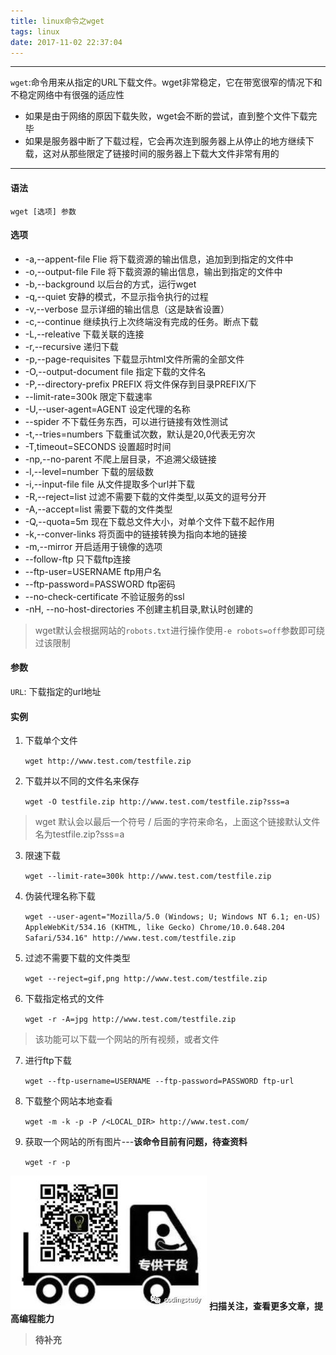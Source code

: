 ```yaml
---
title: linux命令之wget
tags: linux
date: 2017-11-02 22:37:04
---
```



---------------------------------------------------
`wget`:命令用来从指定的URL下载文件。wget非常稳定，它在带宽很窄的情况下和不稳定网络中有很强的适应性

* 如果是由于网络的原因下载失败，wget会不断的尝试，直到整个文件下载完毕
* 如果是服务器中断了下载过程，它会再次连到服务器上从停止的地方继续下载，这对从那些限定了链接时间的服务器上下载大文件非常有用的
--------------------------------------------------
<!--more-->

#### 语法

`wget [选项] 参数`

#### 选项

* -a,--appent-file Flie 将下载资源的输出信息，追加到到指定的文件中
* -o,--output-file File 将下载资源的输出信息，输出到指定的文件中
* -b,--background 以后台的方式，运行wget
* -q,--quiet 安静的模式，不显示指令执行的过程
* -v,--verbose 显示详细的输出信息（这是缺省设置）
*  -c,--continue 继续执行上次终端没有完成的任务。断点下载
* -L,--releative 下载关联的连接
* -r,--recursive 递归下载
* -p,--page-requisites  下载显示html文件所需的全部文件
* -O,--output-document file 指定下载的文件名
* -P,--directory-prefix PREFIX 将文件保存到目录PREFIX/下
* --limit-rate=300k 限定下载速率
* -U,--user-agent=AGENT 设定代理的名称
* --spider 不下载任务东西，可以进行链接有效性测试
* -t,--tries=numbers 下载重试次数，默认是20,0代表无穷次
* -T,timeout=SECONDS 设置超时时间
* -np,--no-parent 不爬上层目录，不追溯父级链接
* -l,--level=number 下载的层级数
* -i,--input-file file 从文件提取多个url并下载
* -R,--reject=list 过滤不需要下载的文件类型,以英文的逗号分开
* -A,--accept=list 需要下载的文件类型
* -Q,--quota=5m 现在下载总文件大小，对单个文件下载不起作用
* -k,--conver-links 将页面中的链接转换为指向本地的链接
* -m,--mirror 开启适用于镜像的选项
* --follow-ftp 只下载ftp连接
* --ftp-user=USERNAME ftp用户名
* --ftp-password=PASSWORD ftp密码
* --no-check-certificate 不验证服务的ssl
* -nH, --no-host-directories 不创建主机目录,默认时创建的

>wget默认会根据网站的`robots.txt`进行操作使用`-e robots=off`参数即可绕过该限制

#### 参数

 `URL`: 下载指定的url地址


#### 实例

1. 下载单个文件

    `wget http://www.test.com/testfile.zip`

2. 下载并以不同的文件名来保存

    `wget -O testfile.zip http://www.test.com/testfile.zip?sss=a`
>wget 默认会以最后一个符号 / 后面的字符来命名，上面这个链接默认文件名为testfile.zip?sss=a

3. 限速下载

    `wget --limit-rate=300k http://www.test.com/testfile.zip`

4. 伪装代理名称下载

    `wget --user-agent="Mozilla/5.0 (Windows; U; Windows NT 6.1; en-US) AppleWebKit/534.16 (KHTML, like Gecko) Chrome/10.0.648.204 Safari/534.16" http://www.test.com/testfile.zip`

5. 过滤不需要下载的文件类型

    `wget --reject=gif,png http://www.test.com/testfile.zip`

6. 下载指定格式的文件

    `wget -r -A=jpg http://www.test.com/testfile.zip`
>该功能可以下载一个网站的所有视频，或者文件

7. 进行ftp下载

    `wget --ftp-username=USERNAME --ftp-password=PASSWORD ftp-url`

8. 下载整个网站本地查看

    `wget -m -k -p -P /<LOCAL_DIR> http://www.test.com/`

9. 获取一个网站的所有图片---**该命令目前有问题，待查资料**

    `wget -r -p `


![alt](/images/Wechatcode.jpg)
**扫描关注，查看更多文章，提高编程能力**

>**待补充**